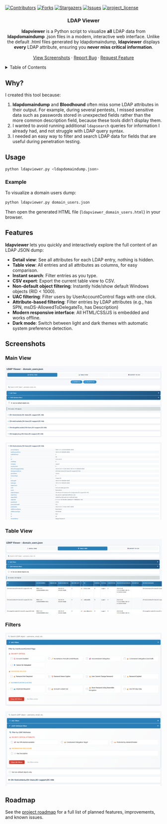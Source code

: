 [![Contributors][contributors-shield]][contributors-url]
[![Forks][forks-shield]][forks-url]
[![Stargazers][stars-shield]][stars-url]
[![Issues][issues-shield]][issues-url]
[![project_license][license-shield]][license-url]

<!-- PROJECT LOGO -->
<div align="center">
<h3 align="center">LDAP Viewer</h3>

  <p align="center">
    <strong>ldapviewer</strong> is a Python script to visualize <strong>all</strong> LDAP data from <strong>ldapdomaindump</strong> .json files in a modern, interactive web interface.  
    Unlike the default .html files generated by ldapdomaindump, <strong>ldapviewer</strong> displays <strong>every</strong> LDAP attribute, ensuring you <strong>never miss critical information</strong>.
    <br />
    <br />
    <a href="#screenshots">View Screenshots</a>
    &middot;
    <a href="https://github.com/NathanielSlw/ldapviewer/issues/new?labels=bug&template=bug-report---.md">Report Bug</a>
    &middot;
    <a href="https://github.com/NathanielSlw/ldapviewer/issues/new?labels=enhancement&template=feature-request---.md">Request Feature</a>
  </p>
</div>

<!-- TABLE OF CONTENTS -->
<details>
  <summary>Table of Contents</summary>
  <ol>
    <li><a href="#why">Why</a></li>
    <li><a href="#usage">Usage</a></li>
    <li><a href="#features">Features</a></li>
    <li><a href="#screenshots">Screenshots</a></li>
    <li><a href="#roadmap">Roadmap</a></li>
  </ol>
</details>

## Why?

I created this tool because:

1. **ldapdomaindump** and **Bloodhound** often miss some LDAP attributes in their output. For example, during several pentests, I missed sensitive data such as passwords stored in unexpected fields rather than the more common description field, because these tools didn’t display them.
2. I wanted to avoid running additional `ldapsearch` queries for information I already had, and not struggle with LDAP query syntax.
3. I needed an easy way to filter and search LDAP data for fields that are useful during penetration testing.

## Usage

```sh
python ldapviewer.py <ldapdomaindump.json>
```

### Example

To visualize a domain users dump:
```sh
python ldapviewer.py domain_users.json
```
Then open the generated HTML file (`ldapviewer_domain_users.html`) in your browser.

## Features

**ldapviewer** lets you quickly and interactively explore the full content of an LDAP JSON dump:

- **Detail view**: See all attributes for each LDAP entry, nothing is hidden.
- **Table view**: All entries and all attributes as columns, for easy comparison.
- **Instant search**: Filter entries as you type.
- **CSV export**: Export the current table view to CSV.
- **Non-default object filtering**: Instantly hide/show default Windows objects (RID < 1000).
- **UAC filtering**: Filter users by UserAccountControl flags with one click.
- **Attribute-based filtering**: Filter entries by LDAP attributes (e.g., has SPN, msDS-AllowedToDelegateTo, has Description)
- **Modern responsive interface**: All HTML/CSS/JS is embedded and works offline.
- **Dark mode**: Switch between light and dark themes with automatic system preference detection.

## Screenshots

### Main View
![Main View](screenshots/main_view.png)

![Collapse LDAP Entry](screenshots/collapse_ldap_entry.png)

### Table View
![Table View](screenshots/table_view.png)

### Filters

![UAC Filters](screenshots/uac_filters.png)

![LDAP Filters](screenshots/ldap_filters.png)

## Roadmap

See the [project roadmap](https://github.com/users/NathanielSlw/projects/2) for a full list of planned features, improvements, and known issues.


[contributors-shield]: https://img.shields.io/github/contributors/NathanielSlw/ldapviewer.svg?style=for-the-badge
[contributors-url]: https://github.com/NathanielSlw/ldapviewer/graphs/contributors
[forks-shield]: https://img.shields.io/github/forks/NathanielSlw/ldapviewer.svg?style=for-the-badge
[forks-url]: https://github.com/NathanielSlw/ldapviewer/network/members
[stars-shield]: https://img.shields.io/github/stars/NathanielSlw/ldapviewer.svg?style=for-the-badge
[stars-url]: https://github.com/NathanielSlw/ldapviewer/stargazers
[issues-shield]: https://img.shields.io/github/issues/NathanielSlw/ldapviewer.svg?style=for-the-badge
[issues-url]: https://github.com/NathanielSlw/ldapviewer/issues
[license-shield]: https://img.shields.io/github/license/NathanielSlw/ldapviewer.svg?style=for-the-badge
[license-url]: https://github.com/NathanielSlw/ldapviewer/blob/main/LICENSE
